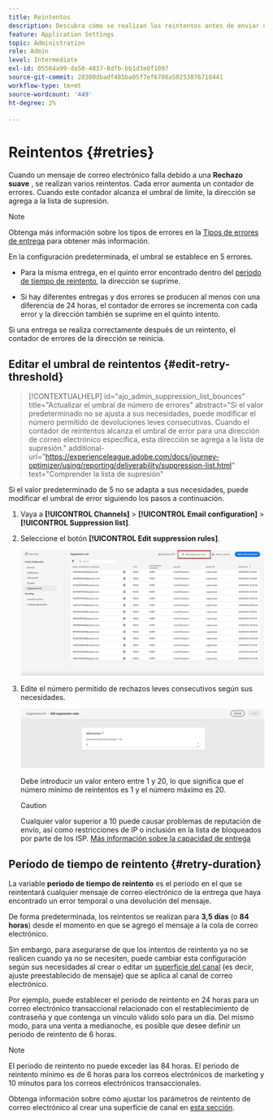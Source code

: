 ```yaml
---
title: Reintentos
description: Descubra cómo se realizan los reintentos antes de enviar una dirección a la lista de supresión
feature: Application Settings
topic: Administration
role: Admin
level: Intermediate
exl-id: 05564a99-da50-4837-8dfb-bb1d3e0f1097
source-git-commit: 28380dbadf485ba05f7ef6788a50253876718441
workflow-type: tm+mt
source-wordcount: '449'
ht-degree: 2%

---
```


# Reintentos {#retries}

Cuando un mensaje de correo electrónico falla debido a una **Rechazo suave** , se realizan varios reintentos. Cada error aumenta un contador de errores. Cuando este contador alcanza el umbral de límite, la dirección se agrega a la lista de supresión.

>[!NOTE]
>
>Obtenga más información sobre los tipos de errores en la [Tipos de errores de entrega](../reports/suppression-list.md#delivery-failures) para obtener más información.

En la configuración predeterminada, el umbral se establece en 5 errores.

* Para la misma entrega, en el quinto error encontrado dentro del [periodo de tiempo de reintento](#retry-duration), la dirección se suprime.

* Si hay diferentes entregas y dos errores se producen al menos con una diferencia de 24 horas, el contador de errores se incrementa con cada error y la dirección también se suprime en el quinto intento.

Si una entrega se realiza correctamente después de un reintento, el contador de errores de la dirección se reinicia.

## Editar el umbral de reintentos {#edit-retry-threshold}

>[!CONTEXTUALHELP]
>id="ajo_admin_suppression_list_bounces"
>title="Actualizar el umbral de número de errores"
>abstract="Si el valor predeterminado no se ajusta a sus necesidades, puede modificar el número permitido de devoluciones leves consecutivas. Cuando el contador de reintentos alcanza el umbral de error para una dirección de correo electrónico específica, esta dirección se agrega a la lista de supresión."
>additional-url="https://experienceleague.adobe.com/docs/journey-optimizer/using/reporting/deliverability/suppression-list.html" text="Comprender la lista de supresión"

Si el valor predeterminado de 5 no se adapta a sus necesidades, puede modificar el umbral de error siguiendo los pasos a continuación.

1. Vaya a **[!UICONTROL Channels]** > **[!UICONTROL Email configuration]** > **[!UICONTROL Suppression list]**.

1. Seleccione el botón **[!UICONTROL Edit suppression rules]**.

   ![](assets/suppression-list-edit-retries.png)

1. Edite el número permitido de rechazos leves consecutivos según sus necesidades.

   ![](assets/suppression-list-edit-soft-bounces.png)

   Debe introducir un valor entero entre 1 y 20, lo que significa que el número mínimo de reintentos es 1 y el número máximo es 20.

   >[!CAUTION]
   >
   >Cualquier valor superior a 10 puede causar problemas de reputación de envío, así como restricciones de IP o inclusión en la lista de bloqueados por parte de los ISP. [Más información sobre la capacidad de entrega](../reports/deliverability.md)

## Período de tiempo de reintento {#retry-duration}

La variable **periodo de tiempo de reintento** es el periodo en el que se reintentará cualquier mensaje de correo electrónico de la entrega que haya encontrado un error temporal o una devolución del mensaje.

De forma predeterminada, los reintentos se realizan para **3,5 días** (o **84 horas**) desde el momento en que se agregó el mensaje a la cola de correo electrónico.

Sin embargo, para asegurarse de que los intentos de reintento ya no se realicen cuando ya no se necesiten, puede cambiar esta configuración según sus necesidades al crear o editar un [superficie del canal](channel-surfaces.md) (es decir, ajuste preestablecido de mensaje) que se aplica al canal de correo electrónico.

Por ejemplo, puede establecer el periodo de reintento en 24 horas para un correo electrónico transaccional relacionado con el restablecimiento de contraseña y que contenga un vínculo válido solo para un día. Del mismo modo, para una venta a medianoche, es posible que desee definir un periodo de reintento de 6 horas.

>[!NOTE]
>
>El periodo de reintento no puede exceder las 84 horas. El periodo de reintento mínimo es de 6 horas para los correos electrónicos de marketing y 10 minutos para los correos electrónicos transaccionales.

Obtenga información sobre cómo ajustar los parámetros de reintento de correo electrónico al crear una superficie de canal en [esta sección](channel-surfaces.md#create-channel-surface).

